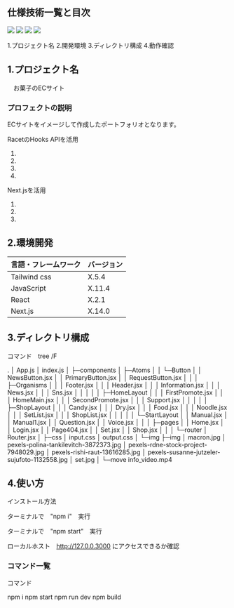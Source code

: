 ## 仕様技術一覧と目次

<img src="https://img.shields.io/badge/-Tailwind.css-{#61DAFB}.svg?logo=next.js&style={https://camo.qiitausercontent.com/a0136d9306acf9f316956fa391f9aa514b14727a/68747470733a2f2f696d672e736869656c64732e696f2f62616467652f2d4a6176615363726970742d3030303030302e7376673f7374796c653d666f722d7468652d6261646765266c6f676f3d4a617661536372697074266c6f676f436f6c6f723d463744463145}&logoColor={#61DAFB}"> <img src="https://img.shields.io/badge/-JavaScript-{#F7DF1E}.svg?logo=next.js&style={https://camo.qiitausercontent.com/a0136d9306acf9f316956fa391f9aa514b14727a/68747470733a2f2f696d672e736869656c64732e696f2f62616467652f2d4a6176615363726970742d3030303030302e7376673f7374796c653d666f722d7468652d6261646765266c6f676f3d4a617661536372697074266c6f676f436f6c6f723d463744463145}&logoColor={#F7DF1E}"> <img src="https://img.shields.io/badge/-React-{#61DAFB}.svg?logo=next.js&style={https://camo.qiitausercontent.com/a0136d9306acf9f316956fa391f9aa514b14727a/68747470733a2f2f696d672e736869656c64732e696f2f62616467652f2d4a6176615363726970742d3030303030302e7376673f7374796c653d666f722d7468652d6261646765266c6f676f3d4a617661536372697074266c6f676f436f6c6f723d463744463145}&logoColor={#61DAFB}"> <img src="https://img.shields.io/badge/-Next.js-{#61DAFB}.svg?logo=next.js&style={https://camo.qiitausercontent.com/a0136d9306acf9f316956fa391f9aa514b14727a/68747470733a2f2f696d672e736869656c64732e696f2f62616467652f2d4a6176615363726970742d3030303030302e7376673f7374796c653d666f722d7468652d6261646765266c6f676f3d4a617661536372697074266c6f676f436f6c6f723d463744463145}&logoColor={#61DAFB}">

1.プロジェクト名
2.開発環境
3.ディレクトリ構成
4.動作確認

## 1.プロジェクト名

　お菓子のECサイト

### プロフェクトの説明

 ECサイトをイメージして作成したポートフォリオとなります。

 RacetのHooks APIを活用
 
 1.
 
 2.
 
 3.
 
 4.

  Next.jsを活用
  
 1.
 
 2.
 
 3.

## 2.環境開発

<!-- 言語、フレームワーク、ミドルウェア、インフラの一覧とバージョンを記載 -->

| 言語・フレームワーク  | バージョン |
| --------------------- | ---------- |
| Tailwind css          | X.5.4      |
| JavaScript            | X.11.4     |
| React                 | X.2.1      |
| Next.js               | X.14.0     |

## 3.ディレクトリ構成

コマンド　tree /F

.
│  App.js
│  index.js
│
├─components
│  ├─Atoms
│  │  └─Button
│  │          NewsButton.jsx
│  │          PrimaryButton.jsx
│  │          RequestButton.jsx
│  │
│  ├─Organisms
│  │  │  Footer.jsx
│  │  │  Header.jsx
│  │  │  Information.jsx
│  │  │  News.jsx
│  │  │  Sns.jsx
│  │  │
│  │  ├─HomeLayout
│  │  │      FirstPromote.jsx
│  │  │      HomeMain.jsx
│  │  │      SecondPromote.jsx
│  │  │      Support.jsx
│  │  │
│  │  ├─ShopLayout
│  │  │      Candy.jsx
│  │  │      Dry.jsx
│  │  │      Food.jsx
│  │  │      Noodle.jsx
│  │  │      SetList.jsx
│  │  │      ShopList.jsx
│  │  │
│  │  └─StartLayout
│  │          Manual.jsx
│  │          Manual1.jsx
│  │          Question.jsx
│  │          Voice.jsx
│  │
│  ├─pages
│  │      Home.jsx
│  │      Login.jsx
│  │      Page404.jsx
│  │      Set.jsx
│  │      Shop.jsx
│  │
│  └─router
│          Router.jsx
│
├─css
│      input.css
│      output.css
│
└─img
    ├─img
    │      macron.jpg
    │      pexels-polina-tankilevitch-3872373.jpg
    │      pexels-rdne-stock-project-7948029.jpg
    │      pexels-rishi-raut-13616285.jpg
    │      pexels-susanne-jutzeler-sujufoto-1132558.jpg
    │      set.jpg
    │
    └─move
            info_video.mp4

## 4.使い方

インストール方法

ターミナルで　"npm i"　実行

ターミナルで　"npm start"　実行

ローカルホスト　http://127.0.0.3000 にアクセスできるか確認

### コマンド一覧

コマンド

npm i
npm start
npm run dev
npm build
